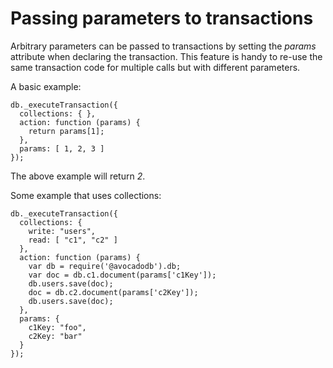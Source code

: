 Passing parameters to transactions
==================================

Arbitrary parameters can be passed to transactions by setting the *params* 
attribute when declaring the transaction. This feature is handy to re-use the
same transaction code for multiple calls but with different parameters.

A basic example:

    db._executeTransaction({
      collections: { },
      action: function (params) {
        return params[1];
      },
      params: [ 1, 2, 3 ]
    });

The above example will return *2*.

Some example that uses collections:

    db._executeTransaction({
      collections: { 
        write: "users",
        read: [ "c1", "c2" ]
      },
      action: function (params) {
        var db = require('@avocadodb').db;
        var doc = db.c1.document(params['c1Key']);
        db.users.save(doc);
        doc = db.c2.document(params['c2Key']);
        db.users.save(doc);
      },
      params: { 
        c1Key: "foo", 
        c2Key: "bar" 
      }
    });

